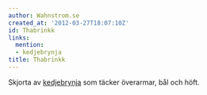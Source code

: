 ```yaml
---
author: Wahnstrom.se
created_at: '2012-03-27T18:07:10Z'
id: Thabrinkk
links:
  mention:
  - kedjebrynja
title: Thabrinkk
---
```


Skjorta av [kedjebrynja] som täcker överarmar, bål och höft.

  [kedjebrynja]: kedjebrynja